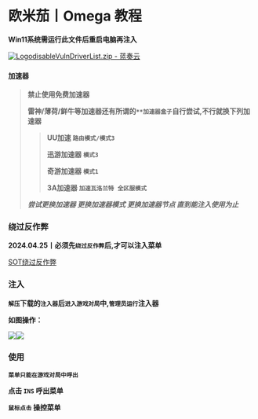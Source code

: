 # 欧米茄丨Omega 教程

**Win11系统需运行此文件后重启电脑再注入**

[![Logo](https://assets.woozooo.com/assets/favicon.ico)disableVulnDriverList.zip - 蓝奏云](https://hzmod.lanzoue.com/iKX9d1sa20tg)

#### **加速器** <a href="#jia-su-qi" id="jia-su-qi"></a>

> **禁止使用免费加速器**
>
> **雷神/薄荷/鲜牛等加速器还有所谓的`**加速器盒子`自行尝试,不行就换下列加速器**
>
> > **UU加速 `路由模式/模式3`**
> >
> > **迅游加速器 `模式3`**
> >
> > **奇游加速器 `模式1`**
> >
> > **3A加速器 `加速瓦洛兰特 全区服模式`**
>
> _**尝试更换加速器 更换加速器模式 更换加速器节点 直到能注入使用为止**_

### 绕过反作弊 <a href="#rao-guo-fan-zuo-bi" id="rao-guo-fan-zuo-bi"></a>

**2024.04.25丨必须先`绕过反作弊`后,才可以注入菜单**

[SOT绕过反作弊](https://docs.hzz.im/g/sot/bypass)

### 注入 <a href="#zhu-ru" id="zhu-ru"></a>

**`解压`下载的`注入器`后`进入游戏对局`中,`管理员运行`注入器**

**如图操作：**

![](https://docs.hzz.im/\~gitbook/image?url=https%3A%2F%2F1382592200-files.gitbook.io%2F%7E%2Ffiles%2Fv0%2Fb%2Fgitbook-x-prod.appspot.com%2Fo%2Fspaces%252F7YXEHggLzaiKwZjRSOD4%252Fuploads%252FmxAOtSe67zVSouJt097j%252F%25E6%25AC%25A7%25E7%25B1%25B3%25E8%258C%2584%25E6%25B3%25A8%25E5%2585%25A5.png%3Falt%3Dmedia%26token%3D6f01c7a6-72ab-43c1-8eba-8401c5e713ca\&width=768\&dpr=4\&quality=100\&sign=62085539\&sv=1)![](https://docs.hzz.im/\~gitbook/image?url=https%3A%2F%2F1382592200-files.gitbook.io%2F%7E%2Ffiles%2Fv0%2Fb%2Fgitbook-x-prod.appspot.com%2Fo%2Fspaces%252F7YXEHggLzaiKwZjRSOD4%252Fuploads%252FigN7EyN8gX8YZsCHOACb%252F%25E6%25AC%25A7%25E7%25B1%25B3%25E8%258C%2584%25E6%25B3%25A8%25E5%2585%25A5%25E6%2588%2590%25E5%258A%259F.png%3Falt%3Dmedia%26token%3D145742de-98e7-4bd1-b71d-5d1547de7e95\&width=768\&dpr=4\&quality=100\&sign=fedb0c07\&sv=1)

### **使用** <a href="#shi-yong" id="shi-yong"></a>

**`菜单只能在游戏对局中呼出`**

**点击 `INS` 呼出菜单**

**`鼠标点击` 操控菜单**
